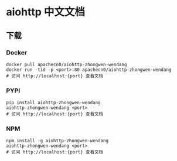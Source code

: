 # aiohttp 中文文档

## 下载

### Docker

```
docker pull apachecn0/aiohttp-zhongwen-wendang
docker run -tid -p <port>:80 apachecn0/aiohttp-zhongwen-wendang
# 访问 http://localhost:{port} 查看文档
```

### PYPI

```
pip install aiohttp-zhongwen-wendang
aiohttp-zhongwen-wendang <port>
# 访问 http://localhost:{port} 查看文档
```

### NPM

```
npm install -g aiohttp-zhongwen-wendang
aiohttp-zhongwen-wendang <port>
# 访问 http://localhost:{port} 查看文档
```
